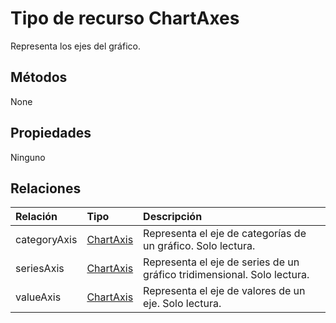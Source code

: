 # <a name="chartaxes-resource-type"></a>Tipo de recurso ChartAxes

Representa los ejes del gráfico.


## <a name="methods"></a>Métodos
None

## <a name="properties"></a>Propiedades
Ninguno

## <a name="relationships"></a>Relaciones
| Relación | Tipo    |Descripción|
|:---------------|:--------|:----------|
|categoryAxis|[ChartAxis](chartaxis.md)|Representa el eje de categorías de un gráfico. Solo lectura.|
|seriesAxis|[ChartAxis](chartaxis.md)|Representa el eje de series de un gráfico tridimensional. Solo lectura.|
|valueAxis|[ChartAxis](chartaxis.md)|Representa el eje de valores de un eje. Solo lectura.|

<!-- uuid: 8fcb5dbc-d5aa-4681-8e31-b001d5168d79
2015-10-25 14:57:30 UTC -->
<!-- {
  "type": "#page.annotation",
  "description": "ChartAxes resource",
  "keywords": "",
  "section": "documentation",
  "tocPath": ""
}-->